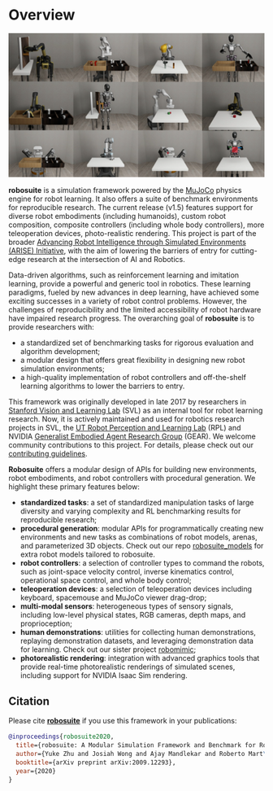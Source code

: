 # Overview

![gallery of_environments](images/gallery.png)


**robosuite** is a simulation framework powered by the [MuJoCo](http://mujoco.org/) physics engine for robot learning. It also offers a suite of benchmark environments for reproducible research. The current release (v1.5) features support for diverse robot embodiments (including humanoids), custom robot composition, composite controllers (including whole body controllers), more teleoperation devices, photo-realistic rendering. This project is part of the broader [Advancing Robot Intelligence through Simulated Environments (ARISE) Initiative](https://github.com/ARISE-Initiative), with the aim of lowering the barriers of entry for cutting-edge research at the intersection of AI and Robotics.

Data-driven algorithms, such as reinforcement learning and imitation learning, provide a powerful and generic tool in robotics. These learning paradigms, fueled by new advances in deep learning, have achieved some exciting successes in a variety of robot control problems. However, the challenges of reproducibility and the limited accessibility of robot hardware have impaired research progress. The overarching goal of **robosuite** is to provide researchers with:

* a standardized set of benchmarking tasks for rigorous evaluation and algorithm development;
* a modular design that offers great flexibility in designing new robot simulation environments;
* a high-quality implementation of robot controllers and off-the-shelf learning algorithms to lower the barriers to entry.

This framework was originally developed in late 2017 by researchers in [Stanford Vision and Learning Lab](http://svl.stanford.edu) (SVL) as an internal tool for robot learning research. Now, it is actively maintained and used for robotics research projects in SVL, the [UT Robot Perception and Learning Lab](http://rpl.cs.utexas.edu) (RPL) and NVIDIA [Generalist Embodied Agent Research Group](https://research.nvidia.com/labs/gear/) (GEAR). We welcome community contributions to this project. For details, please check out our [contributing guidelines](CONTRIBUTING.md).

**Robosuite** offers a modular design of APIs for building new environments, robot embodiments, and robot controllers with procedural generation. We highlight these primary features below:

* **standardized tasks**: a set of standardized manipulation tasks of large diversity and varying complexity and RL benchmarking results for reproducible research;
* **procedural generation**: modular APIs for programmatically creating new environments and new tasks as combinations of robot models, arenas, and parameterized 3D objects. Check out our repo [robosuite_models](https://github.com/ARISE-Initiative/robosuite_models) for extra robot models tailored to robosuite.
* **robot controllers**: a selection of controller types to command the robots, such as joint-space velocity control, inverse kinematics control, operational space control, and whole body control;
* **teleoperation devices**: a selection of teleoperation devices including keyboard, spacemouse and MuJoCo viewer drag-drop;
* **multi-modal sensors**: heterogeneous types of sensory signals, including low-level physical states, RGB cameras, depth maps, and proprioception;
* **human demonstrations**: utilities for collecting human demonstrations, replaying demonstration datasets, and leveraging demonstration data for learning. Check out our sister project [robomimic](https://arise-initiative.github.io/robomimic-web/);
* **photorealistic rendering**: integration with advanced graphics tools that provide real-time photorealistic renderings of simulated scenes, including support for NVIDIA Isaac Sim rendering.

## Citation
Please cite [**robosuite**](https://robosuite.ai) if you use this framework in your publications:
```bibtex
@inproceedings{robosuite2020,
  title={robosuite: A Modular Simulation Framework and Benchmark for Robot Learning},
  author={Yuke Zhu and Josiah Wong and Ajay Mandlekar and Roberto Mart\'{i}n-Mart\'{i}n and Abhishek Joshi and Kevin Lin and Soroush Nasiriany and Yifeng Zhu},
  booktitle={arXiv preprint arXiv:2009.12293},
  year={2020}
}
```

